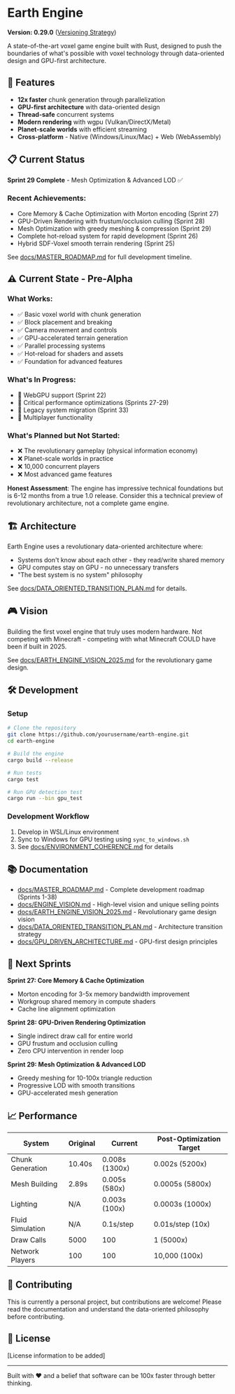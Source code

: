 # Earth Engine

**Version: 0.29.0** ([Versioning Strategy](docs/VERSIONING.md))

A state-of-the-art voxel game engine built with Rust, designed to push the boundaries of what's possible with voxel technology through data-oriented design and GPU-first architecture.

## 🚀 Features

- **12x faster** chunk generation through parallelization
- **GPU-first architecture** with data-oriented design
- **Thread-safe** concurrent systems
- **Modern rendering** with wgpu (Vulkan/DirectX/Metal)
- **Planet-scale worlds** with efficient streaming
- **Cross-platform** - Native (Windows/Linux/Mac) + Web (WebAssembly)

## 📋 Current Status

**Sprint 29 Complete** - Mesh Optimization & Advanced LOD ✅

### Recent Achievements:
- Core Memory & Cache Optimization with Morton encoding (Sprint 27)
- GPU-Driven Rendering with frustum/occlusion culling (Sprint 28)
- Mesh Optimization with greedy meshing & compression (Sprint 29)
- Complete hot-reload system for rapid development (Sprint 26)
- Hybrid SDF-Voxel smooth terrain rendering (Sprint 25)

See [docs/MASTER_ROADMAP.md](docs/MASTER_ROADMAP.md) for full development timeline.

## ⚠️ Current State - Pre-Alpha

### What Works:
- ✅ Basic voxel world with chunk generation
- ✅ Block placement and breaking
- ✅ Camera movement and controls
- ✅ GPU-accelerated terrain generation
- ✅ Parallel processing systems
- ✅ Hot-reload for shaders and assets
- ✅ Foundation for advanced features

### What's In Progress:
- 🚧 WebGPU support (Sprint 22)
- 🚧 Critical performance optimizations (Sprints 27-29)
- 🚧 Legacy system migration (Sprint 33)
- 🚧 Multiplayer functionality

### What's Planned but Not Started:
- ❌ The revolutionary gameplay (physical information economy)
- ❌ Planet-scale worlds in practice
- ❌ 10,000 concurrent players
- ❌ Most advanced game features

**Honest Assessment**: The engine has impressive technical foundations but is 6-12 months from a true 1.0 release. Consider this a technical preview of revolutionary architecture, not a complete game engine.

## 🏗️ Architecture

Earth Engine uses a revolutionary data-oriented architecture where:
- Systems don't know about each other - they read/write shared memory
- GPU computes stay on GPU - no unnecessary transfers
- "The best system is no system" philosophy

See [docs/DATA_ORIENTED_TRANSITION_PLAN.md](docs/DATA_ORIENTED_TRANSITION_PLAN.md) for details.

## 🎮 Vision

Building the first voxel engine that truly uses modern hardware. Not competing with Minecraft - competing with what Minecraft COULD have been if built in 2025.

See [docs/EARTH_ENGINE_VISION_2025.md](docs/EARTH_ENGINE_VISION_2025.md) for the revolutionary game design.

## 🛠️ Development

### Setup
```bash
# Clone the repository
git clone https://github.com/yourusername/earth-engine.git
cd earth-engine

# Build the engine
cargo build --release

# Run tests
cargo test

# Run GPU detection test
cargo run --bin gpu_test
```

### Development Workflow
1. Develop in WSL/Linux environment
2. Sync to Windows for GPU testing using `sync_to_windows.sh`
3. See [docs/ENVIRONMENT_COHERENCE.md](docs/ENVIRONMENT_COHERENCE.md) for details

## 📚 Documentation

- [docs/MASTER_ROADMAP.md](docs/MASTER_ROADMAP.md) - Complete development roadmap (Sprints 1-38)
- [docs/ENGINE_VISION.md](docs/ENGINE_VISION.md) - High-level vision and unique selling points
- [docs/EARTH_ENGINE_VISION_2025.md](docs/EARTH_ENGINE_VISION_2025.md) - Revolutionary game design vision
- [docs/DATA_ORIENTED_TRANSITION_PLAN.md](docs/DATA_ORIENTED_TRANSITION_PLAN.md) - Architecture transition strategy
- [docs/GPU_DRIVEN_ARCHITECTURE.md](docs/GPU_DRIVEN_ARCHITECTURE.md) - GPU-first design principles

## 🎯 Next Sprints

**Sprint 27: Core Memory & Cache Optimization**
- Morton encoding for 3-5x memory bandwidth improvement
- Workgroup shared memory in compute shaders
- Cache line alignment optimization

**Sprint 28: GPU-Driven Rendering Optimization**
- Single indirect draw call for entire world
- GPU frustum and occlusion culling
- Zero CPU intervention in render loop

**Sprint 29: Mesh Optimization & Advanced LOD**
- Greedy meshing for 10-100x triangle reduction
- Progressive LOD with smooth transitions
- GPU-accelerated mesh generation

## 📈 Performance

| System | Original | Current | Post-Optimization Target |
|--------|----------|---------|--------------------------|
| Chunk Generation | 10.40s | 0.008s (1300x) | 0.002s (5200x) |
| Mesh Building | 2.89s | 0.005s (580x) | 0.0005s (5800x) |
| Lighting | N/A | 0.003s (100x) | 0.0003s (1000x) |
| Fluid Simulation | N/A | 0.1s/step | 0.01s/step (10x) |
| Draw Calls | 5000 | 100 | 1 (5000x) |
| Network Players | 100 | 100 | 10,000 (100x) |

## 🤝 Contributing

This is currently a personal project, but contributions are welcome! Please read the documentation and understand the data-oriented philosophy before contributing.

## 📄 License

[License information to be added]

---

Built with ❤️ and a belief that software can be 100x faster through better thinking.